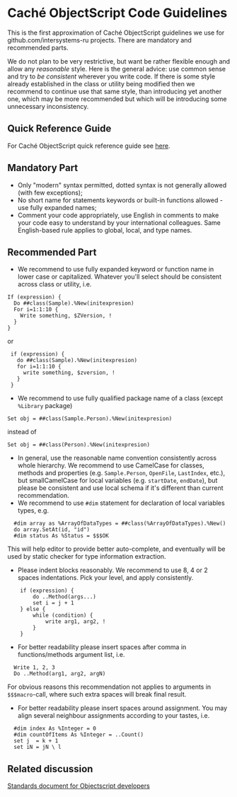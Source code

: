 # Caché ObjectScript Code Guidelines

This is the first approximation of Caché ObjectScript guidelines we use for github.com/intersystems-ru projects. There are mandatory and recommended parts.

We do not plan to be very restrictive, but want be rather flexible enough and allow any *reasonable* style.
Here is the general advice: use common sense and try to *be consistent* wherever you write code. 
If there is some style already established in the class or utility being modified then we recommend
to continue use that same style, than introducing yet another one, which may be more recommended 
but which will be introducing some unnecessary inconsistency.

## Quick Reference Guide

For Caché ObjectScript quick reference guide see [here](COSQuickRef.md).

## Mandatory Part

* Only "modern" syntax permitted, dotted syntax is not generally allowed (with few exceptions);
* No short name for statements keywords or built-in functions allowed - use fully expanded names;
* Comment your code appropriately, use English in comments to make your code easy to understand by your international colleagues. Same English-based rule applies to global, local, and type names.
 
## Recommended Part
* We recommend to use fully expanded keyword or function name in lower case or capitalized. Whatever you'll select should be consistent across class or utility, i.e.
```
If (expression) {
  Do ##class(Sample).%New(initexpresion)
  For i=1:1:10 {
    Write something, $ZVersion, !
  }
}
```
  or

```
 if (expression) {
   do ##class(Sample).%New(initexpresion)
   for i=1:1:10 {
     write something, $zversion, !
   }
 }
```
* We recommend to use fully qualified package name of a class (except `%Library` package)
```
Set obj = ##class(Sample.Person).%New(initexpresion)
```
instead of
```
Set obj = ##class(Person).%New(initexpresion)
```
* In general, use the reasonable name convention consistently across whole hierarchy. We recommend to use CamelCase for classes, methods and properties (e.g. `Sample.Person`, `OpenFile`, `LastIndex`, etc.), but smallCamelCase for local variables (e.g. `startDate`, `endDate`), but please be consistent and use local schema if it's different than current recommendation.
* We recommend to use `#dim` statement for declaration of local variables types, e.g.
```
  #dim array as %ArrayOfDataTypes = ##class(%ArrayOfDataTypes).%New()
  do array.SetAt(id, "id")
  #dim status As %Status = $$$OK
```
 This will help editor to provide better auto-complete, and eventually will be used by static checker for type information extraction.
* Please indent blocks reasonably. We recommend to use 8, 4 or 2 spaces indentations. Pick your level, and apply consistently.
```
    if (expression) {
        do ..Method(args...)
        set i = j + 1
    } else {
        while (condition) {
            write arg1, arg2, !
        }
    }
```
* For better readability please insert spaces after comma in functions/methods argument list, i.e.
```
  Write 1, 2, 3
  Do ..Method(arg1, arg2, argN)
```
For obvious reasons this recommendation not applies to arguments in `$$$macro`-call, where such extra spaces will break final result.
* For better readability please insert spaces around assignment. You may align several neighbour assignments according to your tastes, i.e.
```
  #dim index As %Integer = 0
  #dim countOfItems As %Integer = ..Count()
  set j  = k + 1
  set iN = jN \ l
```

## Related discussion
[Standards document for Objectscript developers](https://community.intersystems.com/post/standards-document-objectscript-developers)
